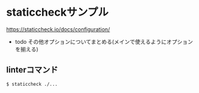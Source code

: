 # staticcheckサンプル
https://staticcheck.io/docs/configuration/
- todo その他オプションについてまとめる(メインで使えるようにオプションを揃える)


## linterコマンド

```shell
$ staticcheck ./...
```
